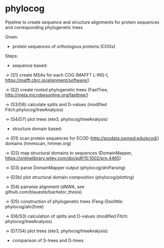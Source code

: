# phylocog
Pipeline to create sequence and structure alignments for protein sequences and corresponding phylogenetic trees

Given:
- protein sequences of orthologous proteins (COGs)

Steps:

- sequence based:

-> (S1) create MSAs for each COG (MAFFT L-INS-I, https://mafft.cbrc.jp/alignment/software/)

-> (S2) create rooted phylogenetic trees (FastTree, http://meta.microbesonline.org/fasttree/)

-> (S3/D6) calculate splits and D-values (modified Fitch:phylocog/treeAnalysis)

-> (S4/D7) plot trees (ete3, phylocog/treeAnalysis)



- structure domain based:

-> (D1) scan protein sequences for ECOD (http://prodata.swmed.edu/ecod/) domains (hmmscan, hmmer.org)

-> (D2) map structural domains to sequences (DomainMapper, https://onlinelibrary.wiley.com/doi/pdf/10.1002/pro.4465)

-> (D3) parse DomainMapper output (phylocog/dmParsing)

-> (D3b) plot structural domain composition (phylocog/plotting)

-> (D4) pairwise alignment (dNWA, see github.com/blaueste/bachelor_thesis)

-> (D5) construction of phylogenetic trees (Feng-Doolittle: phylocog/aln2tree)

-> (D6/S3) calculation of splits and D-values (modified Fitch: phylocog/treeAnalysis)

-> (D7/S4) plot trees (ete3, phylocog/treeAnalysis)


- comparison of S-trees and D-trees